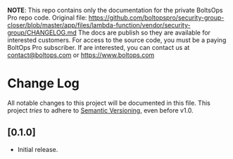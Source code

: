 <!-- note marker start -->
**NOTE**: This repo contains only the documentation for the private BoltsOps Pro repo code.
Original file: https://github.com/boltopspro/security-group-closer/blob/master/app/files/lambda-function/vendor/security-group/CHANGELOG.md
The docs are publish so they are available for interested customers.
For access to the source code, you must be a paying BoltOps Pro subscriber.
If are interested, you can contact us at contact@boltops.com or https://www.boltops.com

<!-- note marker end -->

# Change Log

All notable changes to this project will be documented in this file.
This project *tries* to adhere to [Semantic Versioning](http://semver.org/), even before v1.0.

## [0.1.0]
- Initial release.
